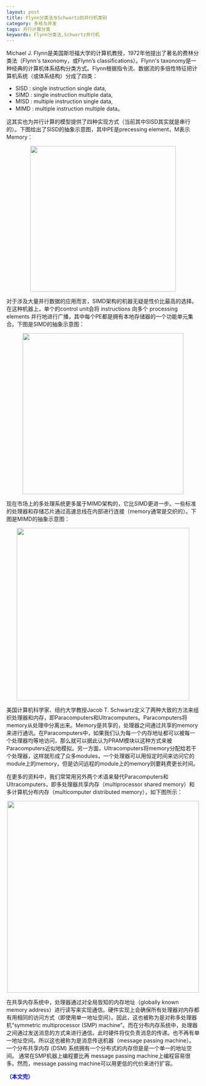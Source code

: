 ```yaml
---
layout: post
title: Flynn分类法与Schwartz的并行机类别
category: 多核与并发
tags: 并行计算分类
keywords: Flynn分类法,Schwartz并行机
---
```


Michael J. Flynn是美国斯坦福大学的计算机教授，1972年他提出了著名的费林分类法（Flynn's taxonomy，或Flynn’s classifications）。Flynn's taxonomy是一种经典的计算机体系结构分类方式。Flynn根据指令流、数据流的多倍性特征把计算机系统（或体系结构）分成了四类：

- SISD : single instruction single data,
- SIMD : single instruction multiple data,
- MISD : multiple instruction single data,
- MIMD : multiple instruction multiple data。

这其实也为并行计算的模型提供了四种实现方式（当前其中SISD其实就是串行的）。下图给出了SISD的抽象示意图，其中PE是precessing element，M表示Memory：

<p align="center">
<img src="https://fzuo.github.io/assets/img/parallel/parallel02.png" width="380">
</p>

对于涉及大量并行数据的应用而言，SIMD架构的机器无疑是性价比最高的选择。在这种机器上，单个的control unit会将 instructions 向多个 processing elements 并行地进行广播，其中每个PE都是拥有本地存储器的一个功能单元集合。下图是SIMD的抽象示意图：

<p align="center">
<img src="https://fzuo.github.io/assets/img/parallel/parallel03.png" width="420">
</p>

现在市场上的多处理系统更多属于MIMD架构的，它比SIMD更进一步。一些标准的处理器和存储芯片通过高速总线在内部进行连接（memory通常是交织的）。下图是MIMD的抽象示意图：

<p align="center">
<img src="https://fzuo.github.io/assets/img/parallel/parallel04.png" width="450">
</p>

美国计算机科学家、纽约大学教授Jacob T. Schwartz定义了两种大致的方法来组织处理器和内存，即Paracomputers和Ultracomputers。Paracomputers将memory从处理中分离出来。Memory是共享的，处理器之间通过共享的memory来进行通讯。在Paracomputers中，如果我们认为每一个内存地址都可以被每一个处理器均等地访问，那么就可以据此认为PRAM模块以这种方式来被Paracomputers近似地模拟。另一方面，Ultracomputers将memory分配给若干个处理器，这样就形成了众多modules，一个处理器可以用恒定时间来访问它的module上的memory，但是访问远程的module上的memory则要耗费更长时间。

在更多的资料中，我们常常用另外两个术语来替代Paracomputers和Ultracomputers，即多处理器共享内存（multiprocessor shared memory）和多计算机分布内存（multicomputer distributed memory），如下图所示：

<p align="center">
<img src="https://fzuo.github.io/assets/img/parallel/parallel05.png" width="500">
</p>

在共享内存系统中，处理器通过对全局皆知的内存地址（globally known memory address）进行读写来实现通信。硬件实现上会确保所有处理器对内存都有用相同的访问方式（即使用单一地址空间）。因此，这也被称为是对称多处理器机“symmetric multiprocessor (SMP) machine”。而在分布内存系统中，处理器之间通过发送消息的方式来进行通信。此时硬件将仅负责消息的传递。也不再有单一地址空间。所以这也被称为是消息传送机器（message passing machine）。一个分布共享内存 (DSM) 系统拥有一个分布式的内存但是是一个单一的地址空间。 通常在SMP机器上编程要比再 message passing machine上编程容易很多。然而，message passing machine可以用更低的代价来进行扩容。

<span style="color:blue">**（本文完）**</span>
